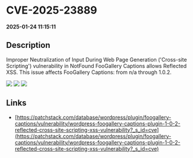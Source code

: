 # CVE-2025-23889

**2025-01-24 11:15:11**

## Description
Improper Neutralization of Input During Web Page Generation ('Cross-site Scripting') vulnerability in NotFound FooGallery Captions allows Reflected XSS. This issue affects FooGallery Captions: from n/a through 1.0.2.

![](https://img.shields.io/static/v1?label=Score&message=7.1&color=red)
![](https://img.shields.io/static/v1?label=Severity&message=HIGH&color=red)
![](https://img.shields.io/static/v1?label=CWE&message=XSS&color=green)

## Links
- [https://patchstack.com/database/wordpress/plugin/foogallery-captions/vulnerability/wordpress-foogallery-captions-plugin-1-0-2-reflected-cross-site-scripting-xss-vulnerability?_s_id=cve](https://patchstack.com/database/wordpress/plugin/foogallery-captions/vulnerability/wordpress-foogallery-captions-plugin-1-0-2-reflected-cross-site-scripting-xss-vulnerability?_s_id=cve)
